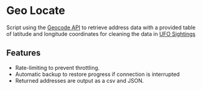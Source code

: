 # Geo Locate

Script using the [Geocode API](https://geocode.maps.co/) to retrieve address data with a provided table of latitude and longitude coordinates for cleaning the data in [UFO Sightings](https://github.com/jonwright13/ufo-sightings)

## Features

- Rate-limiting to prevent throttling.
- Automatic backup to restore progress if connection is interrupted
- Returned addresses are output as a csv and JSON.
